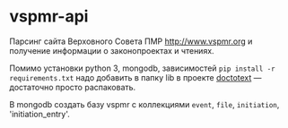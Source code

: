 # vspmr-api
Парсинг сайта Верховного Совета ПМР http://www.vspmr.org и получение информации о законопроектах и чтениях.

Помимо установки python 3, mongodb, зависимостей `pip install -r requirements.txt` надо добавить в папку lib в проекте [doctotext](http://silvercoders.com/en/products/doctotext/) — достаточно просто распаковать.

В mongodb создать базу vspmr с коллекциями `event`, `file`, `initiation`, 'initiation_entry'.
